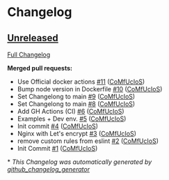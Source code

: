 # Changelog

## [Unreleased](https://github.com/CoMfUcIoS/PoMaSeL/tree/HEAD)

[Full Changelog](https://github.com/CoMfUcIoS/PoMaSeL/compare/7ddcb5258553e2948e720acedfcd6bfca44066cf...HEAD)

**Merged pull requests:**

- Use Official docker actions [\#11](https://github.com/CoMfUcIoS/PoMaSeL/pull/11) ([CoMfUcIoS](https://github.com/CoMfUcIoS))
- Bump node version in Dockerfile [\#10](https://github.com/CoMfUcIoS/PoMaSeL/pull/10) ([CoMfUcIoS](https://github.com/CoMfUcIoS))
- Set Changelong to main [\#9](https://github.com/CoMfUcIoS/PoMaSeL/pull/9) ([CoMfUcIoS](https://github.com/CoMfUcIoS))
- Set Changelong to main [\#8](https://github.com/CoMfUcIoS/PoMaSeL/pull/8) ([CoMfUcIoS](https://github.com/CoMfUcIoS))
- Add GH Actions \(CI\) [\#6](https://github.com/CoMfUcIoS/PoMaSeL/pull/6) ([CoMfUcIoS](https://github.com/CoMfUcIoS))
- Examples + Dev env. [\#5](https://github.com/CoMfUcIoS/PoMaSeL/pull/5) ([CoMfUcIoS](https://github.com/CoMfUcIoS))
- Init commit [\#4](https://github.com/CoMfUcIoS/PoMaSeL/pull/4) ([CoMfUcIoS](https://github.com/CoMfUcIoS))
- Nginx with Let's encrypt [\#3](https://github.com/CoMfUcIoS/PoMaSeL/pull/3) ([CoMfUcIoS](https://github.com/CoMfUcIoS))
- remove custom rules from eslint [\#2](https://github.com/CoMfUcIoS/PoMaSeL/pull/2) ([CoMfUcIoS](https://github.com/CoMfUcIoS))
- Init Commit [\#1](https://github.com/CoMfUcIoS/PoMaSeL/pull/1) ([CoMfUcIoS](https://github.com/CoMfUcIoS))



\* *This Changelog was automatically generated by [github_changelog_generator](https://github.com/github-changelog-generator/github-changelog-generator)*
